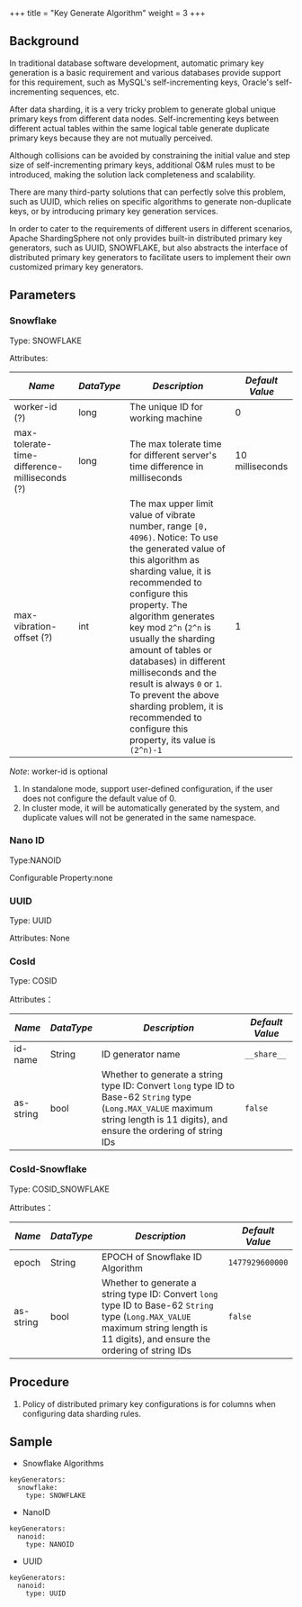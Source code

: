 +++
title = "Key Generate Algorithm"
weight = 3
+++

## Background

In traditional database software development, automatic primary key generation is a basic requirement and various databases provide support for this requirement, such as MySQL's self-incrementing keys, Oracle's self-incrementing sequences, etc. 

After data sharding, it is a very tricky problem to generate global unique primary keys from different data nodes. Self-incrementing keys between different actual tables within the same logical table generate duplicate primary keys because they are not mutually perceived. 

Although collisions can be avoided by constraining the initial value and step size of self-incrementing primary keys, additional O&M rules must to be introduced, making the solution lack completeness and scalability. 

There are many third-party solutions that can perfectly solve this problem, such as UUID, which relies on specific algorithms to generate non-duplicate keys, or by introducing primary key generation services. 

In order to cater to the requirements of different users in different scenarios, Apache ShardingSphere not only provides built-in distributed primary key generators, such as UUID, SNOWFLAKE, but also abstracts the interface of distributed primary key generators to facilitate users to implement their own customized primary key generators. 

## Parameters

### Snowflake

Type: SNOWFLAKE

Attributes:

| *Name*                                        | *DataType* | *Description*                                                                | *Default Value* |
| --------------------------------------------- | ---------- | ---------------------------------------------------------------------------- | --------------- |
| worker-id (?)                                 | long       | The unique ID for working machine                                            | 0               |
| max-tolerate-time-difference-milliseconds (?) | long       | The max tolerate time for different server's time difference in milliseconds | 10 milliseconds |
| max-vibration-offset (?)                      | int        | The max upper limit value of vibrate number, range `[0, 4096)`. Notice: To use the generated value of this algorithm as sharding value, it is recommended to configure this property. The algorithm generates key mod `2^n` (`2^n` is usually the sharding amount of tables or databases) in different milliseconds and the result is always `0` or `1`. To prevent the above sharding problem, it is recommended to configure this property, its value is `(2^n)-1`| 1 |

*Note*: worker-id is optional
1. In standalone mode, support user-defined configuration, if the user does not configure the default value of 0.
2. In cluster mode, it will be automatically generated by the system, and duplicate values will not be generated in the same namespace.

### Nano ID

Type:NANOID

Configurable Property:none

### UUID

Type: UUID

Attributes: None

### CosId

Type: COSID

Attributes：

| *Name*    | *DataType* | *Description*                                                                                                                                                                      | *Default Value* |
|-----------|------------|------------------------------------------------------------------------------------------------------------------------------------------------------------------------------------|-----------------|
| id-name   | String     | ID generator name                                                                                                                                                                  | `__share__`     |
| as-string | bool       | Whether to generate a string type ID: Convert `long` type ID to Base-62 `String` type (`Long.MAX_VALUE` maximum string length is 11 digits), and ensure the ordering of string IDs | `false`         |

### CosId-Snowflake

Type: COSID_SNOWFLAKE

Attributes：

| *Name*    | *DataType* | *Description*                                                                                                                                                                      | *Default Value* |
|-----------|------------|------------------------------------------------------------------------------------------------------------------------------------------------------------------------------------|-----------------|
| epoch     | String     | EPOCH of Snowflake ID Algorithm                                                                                                                                                    | `1477929600000` |
| as-string | bool       | Whether to generate a string type ID: Convert `long` type ID to Base-62 `String` type (`Long.MAX_VALUE` maximum string length is 11 digits), and ensure the ordering of string IDs | `false`         |

## Procedure

1. Policy of distributed primary key configurations is for columns when configuring data sharding rules.

## Sample

- Snowflake Algorithms

```PlainText
keyGenerators:
  snowflake:
    type: SNOWFLAKE
```

- NanoID

```PlainText
keyGenerators:
  nanoid:
    type: NANOID
```

- UUID

```PlainText
keyGenerators:
  nanoid:
    type: UUID

```